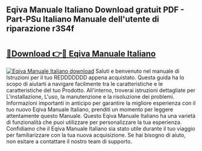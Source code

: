 ## Eqiva Manuale Italiano Download gratuit PDF - Part-PSu Italiano Manuale dell'utente di riparazione r3S4f

# <h2><a href="http://dfeycz7.blite.top/?on=Eqiva+Manuale+Italiano">🔗Download 👉🔴 Eqiva Manuale Italiano</a></h2>

[![Eqiva Manuale Italiano download](https://i.imgur.com/lujVjoI.png)](http://dfeycz7.blite.top/?on=Eqiva+Manuale+Italiano)
Saluti e benvenuto nel manuale di Istruzioni per il tuo REDDDDDDD appena acquistato. Questa guida ha lo scopo di aiutarti a navigare facilmente tra le caratteristiche e le caratteristiche del tuo Prodotto. All'interno, troverai istruzioni dettagliate per L'installazione, L'uso, la manutenzione e la risoluzione dei problemi. Informazioni importanti in anticipo per garantire la migliore esperienza con il tuo nuovo Eqiva Manuale Italiano, prenditi un momento per leggere attentamente questo Manuale. Questo Eqiva Manuale Italiano ha una varietà di funzionalità che puoi utilizzare per personalizzare la tua esperienza. Confidiamo che il Eqiva Manuale Italiano sia stato utile durante il tuo viaggio per familiarizzare con la tua nuova acquisizione. Se hai bisogno di aiuto, non esitare a contattare il nostro team di supporto.
